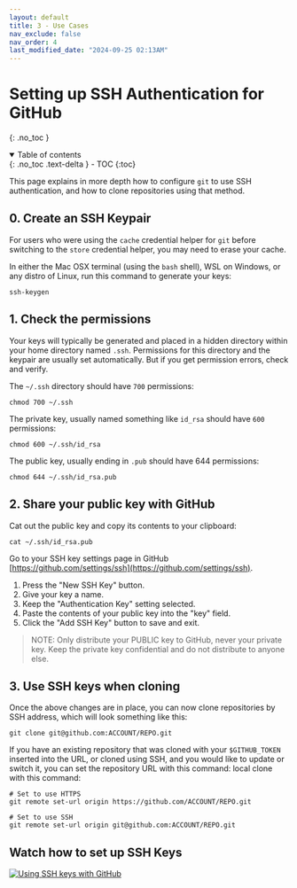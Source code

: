 ```yaml
---
layout: default
title: 3 - Use Cases
nav_exclude: false
nav_order: 4
last_modified_date: "2024-09-25 02:13AM"
---
```


# Setting up SSH Authentication for GitHub
{: .no_toc }

<details open markdown="block">
  <summary>
    Table of contents
  </summary>
  {: .no_toc .text-delta }
- TOC
{:toc}
</details>


This page explains in more depth how to configure `git` to use SSH authentication, and how to clone repositories
using that method.

## 0. Create an SSH Keypair

For users who were using the `cache` credential helper for `git` before switching to the `store`
credential helper, you may need to erase your cache.

In either the Mac OSX terminal (using the `bash` shell), WSL on Windows, or any distro of Linux,
run this command to generate your keys:

```
ssh-keygen
```

## 1. Check the permissions

Your keys will typically be generated and placed in a hidden directory within your home directory named `.ssh`.
Permissions for this directory and the keypair are usually set automatically. But if you get permission errors,
check and verify.

The `~/.ssh` directory should have `700` permissions:

```
chmod 700 ~/.ssh
```

The private key, usually named something like `id_rsa` should have `600` permissions:

```
chmod 600 ~/.ssh/id_rsa
```

The public key, usually ending in `.pub` should have 644 permissions:

```
chmod 644 ~/.ssh/id_rsa.pub
```
    
## 2. Share your public key with GitHub

Cat out the public key and copy its contents to your clipboard:

```
cat ~/.ssh/id_rsa.pub
```
    
Go to your SSH key settings page in GitHub [https://github.com/settings/ssh](https://github.com/settings/ssh).
    
1. Press the "New SSH Key" button.
2. Give your key a name.
3. Keep the "Authentication Key" setting selected.
4. Paste the contents of your public key into the "key" field.
5. Click the "Add SSH Key" button to save and exit.

> NOTE: Only distribute your PUBLIC key to GitHub, never your private key. Keep the private key confidential and do not distribute to anyone else.

## 3. Use SSH keys when cloning

Once the above changes are in place, you can now clone repositories by SSH address, which will look something 
like this:

```
git clone git@github.com:ACCOUNT/REPO.git
```

If you have an existing repository that was cloned with your `$GITHUB_TOKEN` inserted into the URL, or cloned
using SSH, and you would like to update or switch it, you can set the repository URL with this command:
local clone with this command:

```
# Set to use HTTPS
git remote set-url origin https://github.com/ACCOUNT/REPO.git

# Set to use SSH
git remote set-url origin git@github.com:ACCOUNT/REPO.git
```

## Watch how to set up SSH Keys

[![Using SSH keys with GitHub](https://i.ytimg.com/vi/rajlGZ3w4OU/maxresdefault.jpg)](https://www.youtube.com/watch?v=rajlGZ3w4OU)
